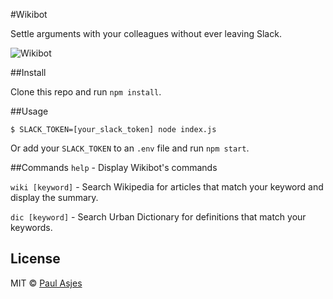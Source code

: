 #Wikibot

Settle arguments with your colleagues without ever leaving Slack.

![Wikibot](http://i.imgur.com/JRw4A9O.jpg)

##Install

Clone this repo and run `npm install`.

##Usage
```
$ SLACK_TOKEN=[your_slack_token] node index.js
```

Or add your `SLACK_TOKEN` to an `.env` file and run `npm start`.

##Commands
`help` - Display Wikibot's commands

`wiki [keyword]` - Search Wikipedia for articles that match your keyword and display the summary.

`dic [keyword]` - Search Urban Dictionary for definitions that match your keywords.

## License

MIT © [Paul Asjes](http://paulasjes.com)
